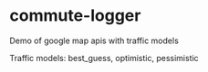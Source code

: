 # commute-logger
Demo of google map apis with traffic models

Traffic models: best_guess, optimistic, pessimistic
